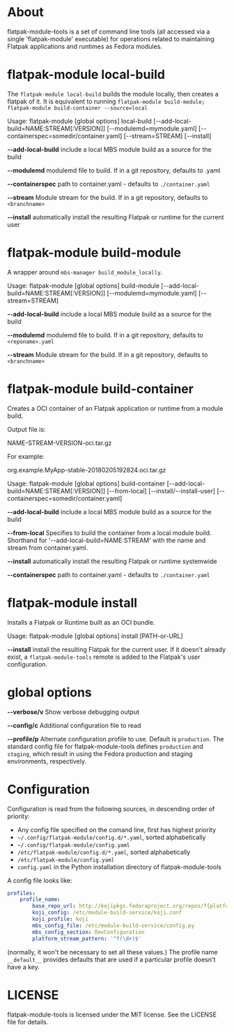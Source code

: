 About
=====
flatpak-module-tools is a set of command line tools (all accessed via a single
'flatpak-module' executable) for operations related to maintaining Flatpak
applications and runtimes as Fedora modules.

flatpak-module local-build
==========================
The `flatpak-module local-build` builds the module locally, then creates a flatpak of it.
It is equivalent to running `flatpak-module build-module; flatpak-module build-container --source=local`

Usage:
    flatpak-module [global options] local-build
	     [--add-local-build=NAME:STREAM[:VERSION]]
		 [--modulemd=mymodule.yaml]
		 [--containerspec=somedir/container.yaml]
		 [--stream=STREAM]
	     [--install]

**--add-local-build**
include a local MBS module build as a source for the build

**--modulemd**
modulemd file to build. If in a git repository, defaults to <reponame>.yaml

**--containerspec**
path to container.yaml - defaults to `./container.yaml`

**--stream**
Module stream for the build. If in a git repository, defaults to `<branchname>`

**--install**
automatically install the resulting Flatpak or runtime for the current user

flatpak-module build-module
===========================
A wrapper around `mbs-manager build_module_locally`.

Usage:
    flatpak-module [global options] build-module
	     [--add-local-build=NAME:STREAM[:VERSION]]
		 [--modulemd=mymodule.yaml]
		 [--stream=STREAM]

**--add-local-build**
include a local MBS module build  as a source for the build

**--modulemd**
modulemd file to build. If in a git repository, defaults to `<reponame>.yaml`

**--stream**
Module stream for the build. If in a git repository, defaults to `<branchname>`

flatpak-module build-container
==============================
Creates a OCI container of an Flatpak application or runtime from a module build.

Output file is:

 NAME-STREAM-VERSION-oci.tar.gz

For example:

 org.example.MyApp-stable-20180205192824.oci.tar.gz

Usage:
    flatpak-module [global options] build-container
	     [--add-local-build=NAME:STREAM[:VERSION]]
	     [--from-local]
	     [--install/--install-user]
		 [--containerspec=somedir/container.yaml]

**--add-local-build**
include a local MBS module build  as a source for the build

**--from-local**
Specifies to build the container from a local module build. Shorthand for '--add-local-build=NAME:STREAM' with the name and stream from container.yaml.

**--install**
automatically install the resulting Flatpak or runtime systemwide

**--containerspec**
path to container.yaml - defaults to `./container.yaml`

flatpak-module install
======================

Installs a Flatpak or Runtime built as an OCI bundle.

Usage:
    flatpak-module [global options] install [PATH-or-URL]

**--install**
install the resulting Flatpak for the current user. If it doesn't already exist, a
`flatpak-module-tools` remote is added to the Flatpak's user configuration.

global options
==============

**--verbose/v**
Show verbose debugging output

**--config/c**
Additional configuration file to read

**--profile/p**
Alternate configuration profile to use. Default is `production`. The standard config file
for flatpak-module-tools defines `production` and `staging`, which result in using the
Fedora production and staging environments, respectively.

Configuration
=============
Configuration is read from the following sources, in descending order of priority:

* Any config file specified on the comand line, first has highest priority
* `~/.config/flatpak-module/config.d/*.yaml`, sorted alphabetically
* `~/.config/flatpak-module/config.yaml`
* `/etc/flatpak-module/config.d/*.yaml`, sorted alphabetically
* `/etc/flatpak-module/config.yaml`
* `config.yaml` in the Python installation directory of flatpak-module-tools

A config file looks like:

``` yaml
profiles:
    profile_name:
        base_repo_url: http://kojipkgs.fedoraproject.org/repos/f{platform}/latest/$basearch
        koji_config: /etc/module-build-service/koji.conf
        koji_profile: koji
        mbs_config_file: /etc/module-build-service/config.py
        mbs_config_section: DevConfiguration
        platform_stream_pattern: '^f(\d+)$'
```

(normally, it won't be necessary to set all these values.) The profile name `__default__` provides defaults that
are used if a particular profile doesn't have a key.

LICENSE
=======
flatpak-module-tools is licensed under the MIT license. See the LICENSE file for details.
